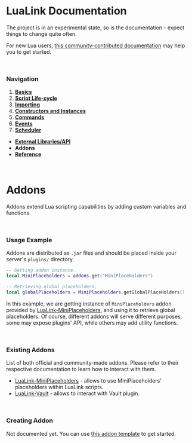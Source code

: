 # LuaLink Documentation
The project is in an experimental state, so is the documentation - expect things to change quite often.

For new Lua users, [this community-contributed documentation](https://devdocs.io/lua~5.2-language/) may help you to get started.

<br />

### Navigation
1. **[Basics](main.md#1-basics)**
2. **[Script Life-cycle](main.md#2-script-life-cycle)**
3. **[Importing](main.md#3-importing)**
4. **[Constructors and Instances](main.md#4-constructors-and-instances)**
5. **[Commands](main.md#5-commands)**
6. **[Events](main.md#6-events)**
7. **[Scheduler](main.md#7-scheduler)**
- **[External Libraries/API](external_libraries.md)**
- **Addons**
- **[Reference](reference.md)**

<br />

# Addons
Addons extend Lua scripting capabilities by adding custom variables and functions.

<br />

### Usage Example
Addons are distributed as `.jar` files and should be placed inside your server's `plugins/` directory.
```lua
-- Getting addon instance.
local MiniPlaceholders = addons.get("MiniPlaceholders")

-- Retrieving global placeholders,
local globalPlaceholders = MiniPlaceholders.getGlobalPlaceHolders()
```
In this example, we are getting instance of `MiniPlaceholders` addon provided by [LuaLink-MiniPlaceholders](), and using it to retrieve global placeholders. Of course, different addons will serve different purposes, some may expose plugins' API, while others may add utility functions.

<br />


### Existing Addons
List of both official and community-made addons. Please refer to their respective documentation to learn how to interact with them.
- [LuaLink-MiniPlaceholders](https://github.com/LuaLink/LuaLink-MiniPlaceholders) - allows to use MiniPlaceholders' placeholders within LuaLink scripts.
- [LuaLink-Vault](https://github.com/LuaLink/LuaLink-Vault) - allows to interact with Vault plugin.

<br />

### Creating Addon
Not documented yet. You can use [this addon template](https://github.com/LuaLink/LuaLink-ExampleAddon) to get started.